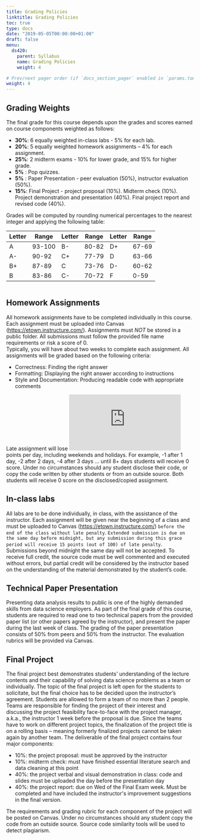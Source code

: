 ```yaml
---
title: Grading Policies
linktitle: Grading Policies
toc: true
type: docs
date: "2019-05-05T00:00:00+01:00"
draft: false
menu:
  ds420:
    parent: Syllabus
    name: Grading Policies
    weight: 4

# Prev/next pager order (if `docs_section_pager` enabled in `params.toml`)
weight: 4
---
```


## Grading Weights

The final grade for this course depends upon the grades and scores earned on course components weighted as follows:

*	**30%**: 6 equally weighted in-class labs - 5% for each lab.
*	**20%**: 5 equally weighted homework assignments – 4% for each assignment.
*	**25%**: 2 midterm exams - 10% for lower grade, and 15% for higher grade.
* **5%** : Pop quizzes.
*	**5%** : Paper Presentation - peer evaluation (50%), instructor evaluation (50%).
*	**15%**: Final Project - project proposal (10%). Midterm check (10%). Project demonstration and presentation (40%). Final project report and revised code (40%).

Grades will be computed by rounding numerical percentages to the nearest integer and applying the following table:

| Letter| Range| Letter | Range | Letter | Range|
|----|--------|----|-------|----|-------|
| A  | 93-100 | B- | 80-82 | D+ | 67-69 |
| A- | 90-92  | C+ | 77-79 | D  | 63-66 |
| B+ | 87-89  | C  | 73-76 | D- | 60-62 |
| B  | 83-86  | C- | 70-72 | F  | 0-59  |


```Grades for each assignment, lab, exam and project will be recorded in Canvas (https://etown.instructure.com/). Note that Canvas does not offer accurate calculation of your final weighted grade (e.g. the two midterm exams do not weigh equally), so students must compute their average by using the Canvas scores with the weights listed above.
```

## Homework Assignments

All homework assignments have to be completed individually in this course. Each assignment must be uploaded into Canvas (https://etown.instructure.com/).  Assignments must *NOT* be stored in a public folder. All submissions must follow the provided file name requirements or risk a score of 0.  
Typically, you will have about two weeks to complete each assignment. All assignments will be graded based on the following criteria:

* Correctness: Finding the right answer
* Formatting:	Displaying the right answer according to instructions
* Style and Documentation: Producing readable code with appropriate comments

Late assignment will lose ![equation](https://latex.codecogs.com/png.latex?%5Cdpi%7B150%7D%20%5Cfn_phv%20%5Clarge%202%5E%7B%28n-1%29%7D) points per day, including weekends and holidays. For example, -1 after 1 day, -2 after 2 days, -4 after 3 days … until 8+ days students will receive 0 score.  Under no circumstances should any student disclose their code, or copy the code written by other students or from an outside source. Both students will receive 0 score on the disclosed/copied assignment.

## In-class labs

All labs are to be done individually, in class, with the assistance of the instructor. Each assignment will be given near the beginning of a class and must be uploaded to Canvas (https://etown.instructure.com/) `before the end of the class without late penalty`. `Extended submission is due on the same day before midnight, but any submission during this grace period will receive 15 points (out of 100) of late penalty`. Submissions beyond midnight the same day will not be accepted. To receive full credit, the source code must be well commented and executed without errors, but partial credit will be considered by the instructor based on the understanding of the material demonstrated by the student’s code.

## Technical Paper Presentation

Presenting data analysis results to public is one of the highly demanded skills from data science employers. As part of the final grade of this course, students are required to read one to two technical papers from the provided paper list (or other papers agreed by the instructor), and present the paper during the last week of class. The grading of the paper presentation consists of 50% from peers and 50% from the instructor. The evaluation rubrics will be provided via Canvas.

## Final Project

The final project best demonstrates students’ understanding of the lecture contents and their capability of solving data science problems as a team or individually. The topic of the final project is left open for the students to solicitate, but the final choice has to be decided upon the instructor’s agreement.
Students are allowed to form a team of no more than 2 people. Teams are responsible for finding the project of their interest and discussing the project feasibility face-to-face with the project manager, a.k.a., the instructor 1 week before the proposal is due. Since the teams have to work on different project topics, the finalization of the project title is on a rolling basis – meaning formerly finalized projects cannot be taken again by another team. The deliverable of the final project contains four major components:

*	10%: the project proposal: must be approved by the instructor
*	10%: midterm check: must have finished essential literature search and data cleaning at this point
*	40%: the project verbal and visual demonstration in class: code and slides must be uploaded the day before the presentation day
*	40%: the project report: due on Wed of the Final Exam week. Must be completed and have included the instructor's improvement suggestions in the final version.

The requirements and grading rubric for each component of the project will be posted on Canvas. Under no circumstances should any student copy the code from an outside source. Source code similarity tools will be used to detect plagiarism.
